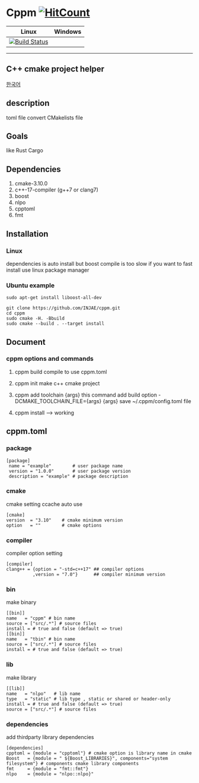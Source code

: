 Cppm 
[![HitCount](http://hits.dwyl.io/injae/injae/cppm.svg)](http://hits.dwyl.io/injae/injae/cppm)
========
|Linux|Windows|
|-----|-------|
|[![Build Status](https://travis-ci.com/injae/cppm.svg?branch=master)](https://travis-ci.com/injae/cppm)||
-------------------------------------
 C++ cmake project helper
-------------------------------------
[한국어](./document/README-ko.md)

## description
toml file convert CMakelists file

## Goals
like Rust Cargo 

## Dependencies
1. cmake-3.10.0
2. c++-17-compiler (g++7 or clang7)
3. boost
4. nlpo
5. cpptoml
6. fmt

## Installation
### Linux
dependencies is auto install but boost compile is too slow
if you want to fast install
use linux package manager
### Ubuntu example
```
sudo apt-get install liboost-all-dev
```

```
git clone https://github.com/INJAE/cppm.git
cd cppm
sudo cmake -H. -Bbuild
sudo cmake --build . --target install
```



## Document
### cppm options and commands
1. cppm build
compile to use cppm.toml
2. cppm init
make c++ cmake project
3. cppm add toolchain {args}
this command add build option -DCMAKE_TOOLCHAIN_FILE={args}
{args} save ~/.cppm/config.toml file

4. cppm install --> working

## cppm.toml
### package
```
[package]
 name = "example"        # user package name
 version = "1.0.0"       # user package version
 description = "example" # package description
 ```

### cmake
cmake setting
ccache auto use
```
[cmake]
version  = "3.10"    # cmake minimum version
option   = ""        # cmake options
```

### compiler
compiler option setting
```
[compiler]
clang++ = {option = "-std=c++17" ## compiler options
          ,version = "7.0"}      ## compiler minimum version
```
### bin
make binary 
```
[[bin]]
name   = "cppm" # bin name
source = ["src/.*"] # source files
install = # true and false (default => true)
[[bin]]
name   = "tbin" # bin name
source = ["src/.*"] # source files
install = # true and false (default => true)
```

### lib
make library
```
[[lib]]
name   = "nlpo"   # lib name
type   = "static" # lib type , static or shared or header-only
install = # true and false (default => true)
source = ["src/.*"] # source files 
```
### dependencies
add thirdparty library dependencies
```
[dependencies]
cpptoml = {module = "cpptoml"} # cmake option is library name in cmake
Boost   = {module = " ${Boost_LIBRARIES}", components="system filesystem"} # components cmake library components
fmt     = {module = "fmt::fmt"}
nlpo    = {module = "nlpo::nlpo}"
```

